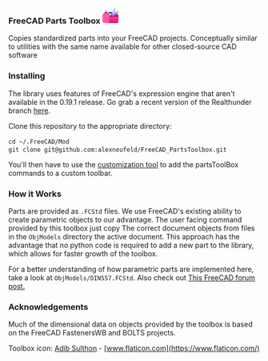 ### FreeCAD Parts Toolbox ![](Icons/toolbox.png)

Copies standardized parts into your FreeCAD projects. 
Conceptually similar to utilities with the same name 
available for other closed-source CAD software

### Installing

The library uses features of FreeCAD's expression engine that aren't available in the 0.19.1 release. Go grab a recent version of the Realthunder branch [here](https://github.com/realthunder/FreeCAD_assembly3/releases).  

Clone this repository to the appropriate directory:

```
cd ~/.FreeCAD/Mod
git clone git@github.com:alexneufeld/FreeCAD_PartsToolbox.git
```

You'll then have to use the [customization tool](https://wiki.freecadweb.org/Customize_Toolbars) to add the partsToolBox commands to a custom toolbar.

### How it Works

Parts are provided as `.FCStd` files. We use FreeCAD's existing 
ability to create parametric objects to our advantage.
The user facing command provided by this toolbox just copy
The correct document objects from files in the `ObjModels` directory
the active document. This approach has the advantage that no python 
code is required to add a new part to the library, which allows for 
faster growth of the toolbox.

For a better understanding of how parametric parts are implemented here, take a look at `ObjModels/DIN557.FCStd`. Also check out [This FreeCAD forum post.](https://forum.freecadweb.org/viewtopic.php?f=17&t=42183)

### Acknowledgements

Much of the dimensional data on objects provided by the toolbox
is based on the FreeCAD FastenersWB and BOLTS projects. 

Toolbox icon: [Adib Sulthon](https://www.flaticon.com/authors/adib-sulthon) - [www.flaticon.com](https://www.flaticon.com/)